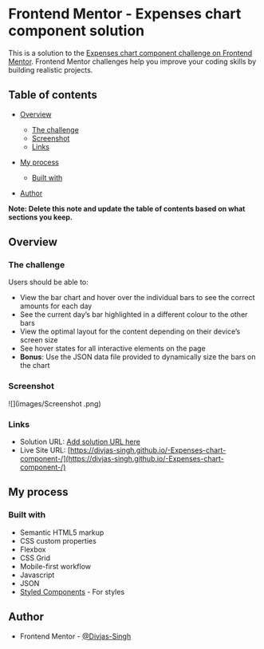 # Frontend Mentor - Expenses chart component solution

This is a solution to the [Expenses chart component challenge on Frontend Mentor](https://www.frontendmentor.io/challenges/expenses-chart-component-e7yJBUdjwt). Frontend Mentor challenges help you improve your coding skills by building realistic projects. 

## Table of contents

- [Overview](#overview)
  - [The challenge](#the-challenge)
  - [Screenshot](#screenshot)
  - [Links](#links)
- [My process](#my-process)
  - [Built with](#built-with)


- [Author](#author)


**Note: Delete this note and update the table of contents based on what sections you keep.**

## Overview

### The challenge

Users should be able to:

- View the bar chart and hover over the individual bars to see the correct amounts for each day
- See the current day’s bar highlighted in a different colour to the other bars
- View the optimal layout for the content depending on their device’s screen size
- See hover states for all interactive elements on the page
- **Bonus**: Use the JSON data file provided to dynamically size the bars on the chart

### Screenshot

![](images/Screenshot .png)


### Links

- Solution URL: [Add solution URL here](https://your-solution-url.com)
- Live Site URL: [https://divjas-singh.github.io/-Expenses-chart-component-/](https://divjas-singh.github.io/-Expenses-chart-component-/)

## My process

### Built with

- Semantic HTML5 markup
- CSS custom properties
- Flexbox
- CSS Grid
- Mobile-first workflow
- Javascript
- JSON
- [Styled Components](https://styled-components.com/) - For styles






## Author
- Frontend Mentor - [@Divjas-Singh](https://www.frontendmentor.io/profile/Divjas-Singh)




